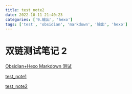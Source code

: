 ```yaml
---
title: test_note2
date: 2022-10-11 21:40:23
categories: ['9.输出', 'hexo']
tags: ['test', 'obsidian', 'markdown', '输出', 'hexo']
---
```

# 双链测试笔记 2

[Obsidian+Hexo Markdown 测试](15e88cd8c66974986443a627dc609838d1dd3971)

[test_note1](33142eb572eac0cb91ae09e56927f7c084bf1f63)

[test_note2](ef348818caaa98f8465dcf0039dd4d25d25ccc03)
